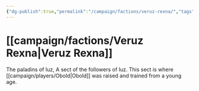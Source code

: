 ```yaml
---
{"dg-publish":true,"permalink":"/campaign/factions/veruz-rexna/","tags":["faction"]}
---
```


# [[campaign/factions/Veruz Rexna\|Veruz Rexna]]
The paladins of Iuz, A sect of the followers of Iuz. This sect is where [[campaign/players/Obold\|Obold]] was raised and trained from a young age. 